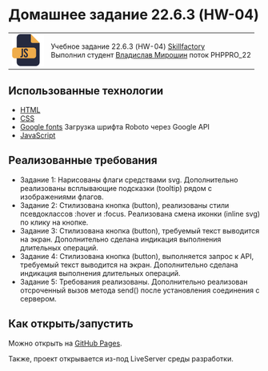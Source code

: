 # Домашнее задание 22.6.3 (HW-04)

<table>
  <tr>
    <td>
      <img src="./assets/images/js64.png">
    </td>
    <td>
      Учебное задание 22.6.3 (HW-04)
      <a href="https://skillfactory.ru/">Skillfactory</a><br> 
      Выполнил студент <a href="https://github.com/Vlad-Miroshin">Владислав Мирошин</a> поток PHPPRO_22 
    </td>
  </tr>
</table>

## Использованные технологии

- [HTML](https://www.w3.org/TR/2021/SPSD-html52-20210128/)
- [CSS](https://developer.mozilla.org/ru/docs/Learn/Getting_started_with_the_web/CSS_basics)
- [Google fonts](https://fonts.google.com/specimen/Roboto) Загрузка шрифта Roboto через Google API
- [JavaScript](https://262.ecma-international.org)

## Реализованные требования

- Задание 1: Нарисованы флаги средствами svg. Дополнительно реализованы всплывающие подсказки (tooltip) рядом с изображениями флагов.
- Задание 2: Стилизована кнопка (button), реализованы стили псевдоклассов :hover и :focus. Реализована смена иконки (inline svg) по клику на кнопке.
- Задание 3: Стилизована кнопка (button), требуемый текст выводится на экран. Дополнительно сделана индикация выполнения длительных операций.
- Задание 4: Стилизована кнопка (button), выполняется запрос к API, требуемый текст выводится на экран. Дополнительно сделана индикация выполнения длительных операций.
- Задание 5: Требования реализованы. Дополнительно реализован отсроченный вызов метода send() после установления соединения с сервером.

## Как открыть/запустить

Можно открыть на [GitHub Pages](https://vlad-miroshin.github.io/module22_homework/).

Также, проект открывается из-под LiveServer среды разработки.
